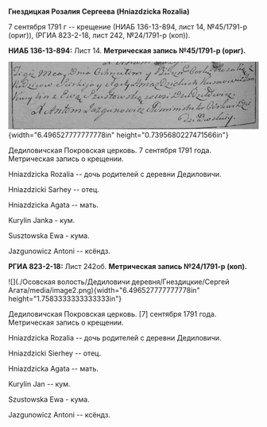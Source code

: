 **Гнездицкая Розалия Сергеева (Hniazdzicka Rozalia)**

7 сентября 1791 г -- крещение (НИАБ 136-13-894, лист 14, №45/1791-р
(ориг)), (РГИА 823-2-18, лист 242, №24/1791-р (коп)).

**НИАБ 136-13-894:** Лист 14. **Метрическая запись №45/1791-р (ориг).**

![](./media/207a624b5b52719bac6adec6e749724c0b38f00a.png){width="6.496527777777778in"
height="0.7395680227471566in"}

Дедиловичская Покровская церковь. 7 сентября 1791 года. Метрическая
запись о крещении.

Hniazdzicka Rozalia -- дочь родителей с деревни Дедиловичи.

Hniazdzicki Sarhey -- отец.

Hniazdzicka Agata -- мать.

Kurylin Janka - кум.

Susztowska Ewa - кума.

Jazgunowicz Antoni -- ксёндз.

**РГИА 823-2-18:** Лист 242об. **Метрическая запись №24/1791-р (коп).**

![](./Осовская волость/Дедиловичи деревня/Гнездицкие/Сергей Агата/media/image2.png){width="6.496527777777778in"
height="1.7583333333333333in"}

Дедиловичская Покровская церковь. \[7\] сентября 1791 года. Метрическая
запись о крещении.

Hniazdzicka Rozalia -- дочь родителей с деревни Дедиловичи.

Hniazdzicki Sierhey -- отец.

Hniazdzicka Agata -- мать.

Kurylin Jan -- кум.

Szustowska Ewa - кума.

Jazgunowicz Antoni -- ксёндз.
